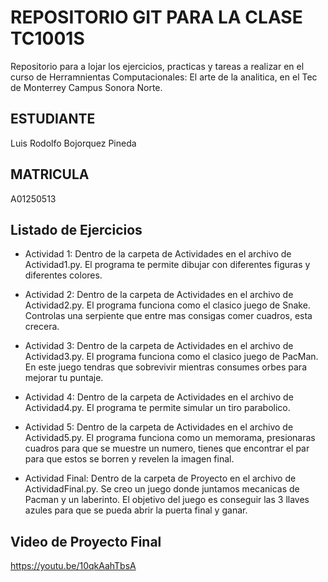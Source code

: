 # REPOSITORIO GIT PARA LA CLASE TC1001S
Repositorio para a  lojar los ejercicios, practicas y tareas a realizar en el curso de Herramnientas
Computacionales: El arte de la analitica, en el Tec de Monterrey Campus Sonora Norte.

## ESTUDIANTE
Luis Rodolfo Bojorquez Pineda

## MATRICULA
A01250513

## Listado de Ejercicios
* Actividad 1: Dentro de la carpeta de Actividades en el archivo de Actividad1.py. El programa te permite dibujar con diferentes figuras y diferentes colores.

* Actividad 2: Dentro de la carpeta de Actividades en el archivo de Actividad2.py. El programa funciona como el clasico juego de Snake. Controlas una serpiente que entre mas consigas comer cuadros, esta crecera.

* Actividad 3: Dentro de la carpeta de Actividades en el archivo de Actividad3.py. El programa funciona como el clasico juego de PacMan. En este juego tendras que sobrevivir mientras consumes orbes para mejorar tu puntaje.

* Actividad 4: Dentro de la carpeta de Actividades en el archivo de Actividad4.py. El programa te permite simular un tiro parabolico.

* Actividad 5: Dentro de la carpeta de Actividades en el archivo de Actividad5.py. El programa funciona como un memorama, presionaras cuadros para que se muestre un numero, tienes que encontrar el par para que estos se borren y revelen la imagen final.

* Actividad Final: Dentro de la carpeta de Proyecto en el archivo de ActividadFinal.py. Se creo un juego donde juntamos mecanicas de Pacman y un laberinto. El objetivo del juego es conseguir las 3 llaves azules para que se pueda abrir la puerta final y ganar.

## Video de Proyecto Final
https://youtu.be/10qkAahTbsA